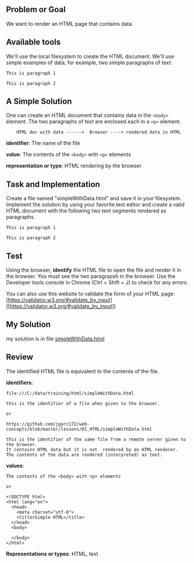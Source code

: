 ## **Problem or Goal**

We want to render an HTML page that contains data.

## Available tools

We'll use the local filesystem to create the HTML document.
We'll use simple examples of data, for example, two simple paragraphs of text:

    This is paragraph 1
    
    This is paragraph 2


## A Simple Solution

One can create an HTML document that contains data in the `<body>` element.  The two paragraphs of text are enclosed each in a `<p>` element.


		HTML doc with data ------>  Browser ----> rendered data in HTML
				

**identifier**:       The name of the file

**value**:          The contents of the `<body>` with `<p>` elements

**representation or type**: HTML rendering by the browser


## Task and Implementation

Create a file named "simpleWithData.html" and save it in your filesystem.  Implement the solution by using your 
favorite text editor and create a valid HTML document with the following two text segments rendered as paragraphs.  

    This is paragraph 1
    
    This is paragraph 2


## Test 
 
Using the browser, **identify** the HTML file to open the file and render it in the browser.  You must see the two paragrapsh 
in the browser.  Use the Developer tools console in Chrome (Ctrl + Shift + J) to check for any  errors.  

You can also use this website to validate the form of your HTML page:
[https://validator.w3.org/#validate_by_input]([https://validator.w3.org/#validate_by_input])
    
## My Solution

my solution is in file [simpleWithData.html](https://github.com/jgarc172/web-concepts/blob/master/lessons/02_HTML/simpleWithData.html)

## Review

The identified HTML file is equivalent to the contents of the file.

**identifiers**:  

    file:///C:/data/training/html/simpleWithData.html
    
    this is the identifier of a file when given to the browser.
    
    or
    
    https://github.com/jgarc172/web-concepts/blob/master/lessons/01_HTML/simpleWithData.html
    
    this is the identifier of the same file from a remote server given to the browser. 
    It contains HTML data but it is not  rendered by an HTML renderer.  
    The contents of the data are rendered (interpreted) as text.
                
**values**:   
    
    The contents of the <body> with <p> elements
    
    or

    <!DOCTYPE html>
    <html lang="en">
      <head>
        <meta charset="utf-8">
        <title>Simple HTML</title>
      </head>
      <body>
    
      </body>
    </html>
    
**Representations or types**:   HTML, text
